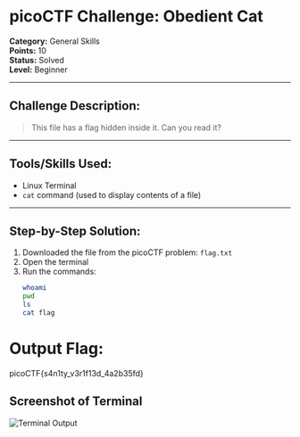 # picoCTF Challenge: Obedient Cat

**Category:** General Skills  
**Points:** 10  
**Status:** Solved  
**Level:** Beginner  

---

## Challenge Description:

> This file has a flag hidden inside it. Can you read it?

---

## Tools/Skills Used:
- Linux Terminal
- `cat` command (used to display contents of a file)

---

## Step-by-Step Solution:

1. Downloaded the file from the picoCTF problem: `flag.txt` 
2. Open the terminal
3. Run the commands:
   ```bash
   whoami
   pwd
   ls
   cat flag

# Output Flag:
picoCTF{s4n1ty_v3r1f13d_4a2b35fd}

## Screenshot of Terminal

![Terminal Output](picoCTF-Writeups_MayankQuery/images/Obidient_Cat_Terminal.png)

